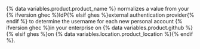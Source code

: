 {% data variables.product.product_name %} normalizes a value from your {% ifversion ghec %}IdP{% elsif ghes %}external authentication provider{% endif %} to determine the username for each new personal account {% ifversion ghec %}in your enterprise on {% data variables.product.github %}{% elsif ghes %}on {% data variables.location.product_location %}{% endif %}.
